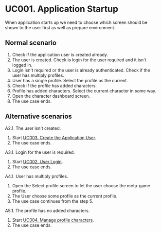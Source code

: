 # UC001. Application Startup

When application starts up we need to choose which screen should be shown to the user first as well as prepare environment.

## Normal scenario

1. Check if the application user is created already.
2. The user is created. Check is login for the user required and it isn't logged in.
3. Login isn't required or the user is already authenticated. Check if the user has multiply profiles.
4. User has a single profile. Select the profile as the current.
5. Check if the profile has added characters.
6. Profile has added characters. Select the current character in some way.
7. Open the character dashboard screen.
8. The use case ends.

## Alternative scenarios

A2.1. The user isn't created.

1. Start [UC003. Create the Application User](create-user.use-case.md).
2. The use case ends.

A3.1. Login for the user is required.

1. Start [UC002. User Login](user-login.use-case.md).
2. The use case ends.

A4.1. User has multiply profiles.

1. Open the Select profile screen to let the user choose the meta-game profile.
2. The User choose some profile as the current profile.
3. The use case continues from the step 5.

A5.1. The profile has no added characters.

1. Start [UC004. Manage profile characters](manage-profile-characters.use-case.md).
2. The use case ends.